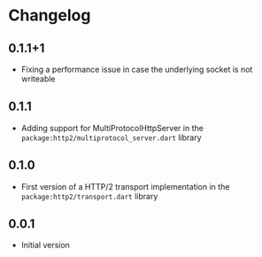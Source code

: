 # Changelog

## 0.1.1+1

* Fixing a performance issue in case the underlying socket is not writeable

## 0.1.1

* Adding support for MultiProtocolHttpServer in the
  `package:http2/multiprotocol_server.dart` library

## 0.1.0

* First version of a HTTP/2 transport implementation in the
  `package:http2/transport.dart` library

## 0.0.1

- Initial version
